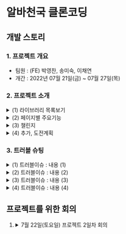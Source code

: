 # 알바천국 클론코딩 

## 개발 스토리 

### 1. 프로젝트 개요
- 팀원 : (FE) 박영찬, 송미숙, 이채연
- 개간 : 2022년 07월 21일(금) ~ 07월 27일(목)  

### 2. 프로젝트 소개

<details>
<summary>(1) 라이브러리 목록보기</summary>

|라이브러리|버전|내용|
|:--|:--|:--|
|axios|@1.4.0|프로미스 기반의 통신 라이브러리|
|dayjs|@1.11.9|날짜 포메팅을 위한 라이브러리|   
|msw|@1.2.3|Morking Server Worker 모킹 테스트를 위한 라이브러리|
|reduxjs/@toolkit|@1.9.5|전역상태 관리 및 비동기 처리를 위한 라이브러리|
|react-redux|@8.1.1|redux를 리액트에서 쉽게 사용하기 위한 라이브러리|
|react-icons|@4.10.1|리액트에서 제공하는 아이콘 라이브러리|
|react-router-dom|@6.14.2|SPA기반 리액트에서 라우팅을 설정하는 라이브러리|
|styled-components|@6.0.4|Css in Js를 위한 스타일 라이브러리|    

- MSW 라이브러리 사용법 
    ```javascript 
    // MSW 만들기
    export const handlers = [
    rest.get("/api/auth/login", async(req, res, ctx) => {
        return res(
            ctx.status(200),
            ctx.json({messsge:}),
            ctx.set("authorization", headers),
            ctx.set("messsge", "Success")
        )
        }),
    ]  

    // 컴포넌트에서는 실제 서버와 통신하듯이 입력하면 됩니다.
    useEffect(()=> {
    async function authLogin () {
        const res = await axios.get(`/api/auth/login`)
        console.log(res.headers.authorization)
    }
    authLogin()
    },[])
    ```
</details>

<details>
<summary>(2) 페이지별 주요기능</summary>

|라우트|담당지|내용|
|:--|:--|:--|
|Home|OOO|메인페이지|
|Job, JobDetail|OOO|채용정보에 대한 소개페이지|
|Resume, ResumeDetail|OOO|인재정보에 대한 소개페이지|
|Story, StoryDetail|OOO|알바후기에 대한 커뮤니티페이지|
|Messenger|OOO|웹소켓을 활용한 채팅페이지|
</details>

<details>
<summary>(3) 챌린지</summary>
</details>

<details>
<summary>(4) 추가, 도전계획</summary>
</details>

### 3. 트러블 슈팅

<details>
<summary>(1) 트러블이슈 : 내용 (1)</summary>
</details>
<details>
<summary>(2) 트러블이슈 : 내용 (2)</summary>
</details>
<details>
<summary>(3) 트러블이슈 : 내용 (3)</summary>
</details>
<details>
<summary>(4) 트러블이슈 : 내용 (4)</summary>
</details>


## 프로젝트를 위한 회의 

1. 
    <details>
    <summary>7월 22일(토요일) 프로젝트 2일차 회의</summary>

    - 로그인 API연결
    - Home -> 리덕스까지 확장 
    - Jobs, resume, story -> 생성을 제외하고는 Morking API연결 -> 리덕스까지 확장 
    - 전역 스타일 정리까지를 목표 
        - max-width : 1070px
        - 반응형 
        - 공용 버튼 >> 이력서/공고 등록 색상만 다른데 > 이 버튼이 다른 곳에도 쓰이는지 
        - 공용 인풋 
    </details>